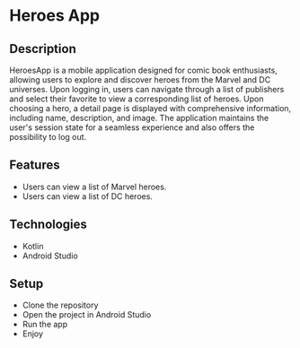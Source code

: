 # Heroes App

## Description

HeroesApp is a mobile application designed for comic book enthusiasts, allowing users to explore and discover heroes from the Marvel and DC universes. Upon logging in, users can navigate through a list of publishers and select their favorite to view a corresponding list of heroes. Upon choosing a hero, a detail page is displayed with comprehensive information, including name, description, and image. The application maintains the user's session state for a seamless experience and also offers the possibility to log out.

## Features

- Users can view a list of Marvel heroes.
- Users can view a list of DC heroes.

## Technologies

- Kotlin
- Android Studio

## Setup

- Clone the repository
- Open the project in Android Studio
- Run the app
- Enjoy
